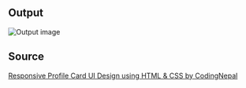 ## Output
![Output image](https://github.com/helmiz/html-css/blob/master/card-5/img/output.png "Responsive Profile Card UI Design using HTML")

## Source
[Responsive Profile Card UI Design using HTML & CSS by CodingNepal](https://www.youtube.com/watch?v=o1q2Obajv90 "Youtube's Channel")